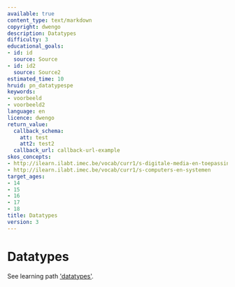```yaml
---
available: true
content_type: text/markdown
copyright: dwengo
description: Datatypes
difficulty: 3
educational_goals:
- id: id
  source: Source
- id: id2
  source: Source2
estimated_time: 10
hruid: pn_datatypespe
keywords:
- voorbeeld
- voorbeeld2
language: en
licence: dwengo
return_value:
  callback_schema:
    att: test
    att2: test2
  callback_url: callback-url-example
skos_concepts:
- http://ilearn.ilabt.imec.be/vocab/curr1/s-digitale-media-en-toepassingen
- http://ilearn.ilabt.imec.be/vocab/curr1/s-computers-en-systemen
target_ages:
- 14
- 15
- 16
- 17
- 18
title: Datatypes
version: 3
---
```

# Datatypes
See learning path ['datatypes'](https://www.dwengo.org/learning-path.html?hruid=pn_datatypes&language=nl&te=true&source_page=%2Fpython_programming%2F&source_title=%20Programming%20in%20Python#pn_introduction_datatypes;nl;3).